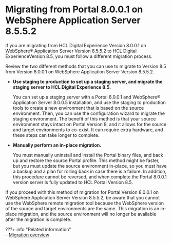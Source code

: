 # Migrating from Portal 8.0.0.1 on WebSphere Application Server 8.5.5.2

If you are migrating from HCL Digital Experience Version 8.0.0.1 on WebSphere® Application Server Version 8.5.5.2 to HCL Digital ExperienceVersion 8.5, you must follow a different migration process.

Review the two different methods that you can use to migrate to Version 8.5 from Version 8.0.0.1 on WebSphere Application Server Version 8.5.5.2.

-   **Use staging to production to set up a staging server, and migrate the staging server to HCL Digital Experience 8.5.**

    You can set up a staging server with a Portal 8.0.0.1 and WebSphere® Application Server 8.0.0.5 installation, and use the staging to production tools to create a new environment that is based on the source environment. Then, you can use the configuration wizard to migrate the staging environment. The benefit of this method is that your source environment stays intact on Portal Version 8, and it allows for the source and target environments to co-exist. It can require extra hardware, and these steps can take longer to complete.

-   **Manually perform an in-place migration.**

    You must manually uninstall and install the Portal binary files, and back up and restore the source Portal profile. This method might be faster, but you must update the source environment in-place, so you must have a backup and a plan for rolling back in case there is a failure. In addition, this procedure cannot be reversed, and when complete the Portal 8.0.0.1 version server is fully updated to HCL Portal Version 8.5. 

If you proceed with this method of migration for Portal Version 8.0.0.1 on WebSphere Application Server Version 8.5.5.2, be aware that you cannot use the WebSphere remote migration tool because the WebSphere version of the source and target environments are the same. This migration is an in-place migration, and the source environment will no longer be available after the migration is complete.


???+ info "Related information"  
    -   [Migration overview](../../../../../../deployment/manage/migrate/mig_over.md)

